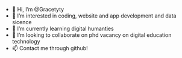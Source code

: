 - 👋 Hi, I’m @Gracetyty
- 👀 I’m interested in coding, website and app development and data sicence
- 🌱 I’m currently learning digital humanties
- 💞️ I’m looking to collaborate on phd vacancy on digital education technology
- 📫 Contact me through github!

<!---
Gracetyty/Gracetyty is a ✨ special ✨ repository because its `README.md` (this file) appears on your GitHub profile.
You can click the Preview link to take a look at your changes.
--->
